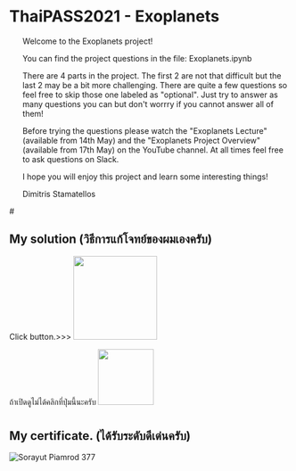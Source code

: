 
# ThaiPASS2021 - Exoplanets
<ul>
Welcome to the Exoplanets project!

You can find the project questions in the file: Exoplanets.ipynb

There are 4 parts in the project. The first 2 are not that difficult but the last 2 may be a bit more challenging. There are quite a few questions so feel free to skip those one labeled as "optional". Just try to answer as many questions you can but don't worrry if you cannot answer all of them! 

Before trying the questions please watch the "Exoplanets Lecture" (available from 14th May) and the "Exoplanets Project Overview" (available from 17th May) on the YouTube channel. At all times feel free to ask questions on Slack. 

I hope you will enjoy this project and learn some interesting things!

Dimitris Stamatellos
 </ul>
#



## My solution (วิธีการแก้โจทย์ของผมเองครับ)
Click button.>>> <a href="https://github.com/boss2546th/Thaipass-21_Exoplanet_my-solution/blob/main/Exoplanets.ipynb">
  <img src="https://user-images.githubusercontent.com/61747927/133038578-7b28c803-dbb4-442d-97f9-3872b8c25031.png" width = "150 px"/>
</a> 

ถ้าเปิดดูไม่ได้คลิกที่ปุ่มนี้นะครับ <a href="https://github.com/boss2546th/Thaipass-21_Exoplanet_my-solution/blob/main/Solution..md">
  <img src="https://user-images.githubusercontent.com/61747927/133038578-7b28c803-dbb4-442d-97f9-3872b8c25031.png" width = "100 px"/>
</a> 
#   


## My certificate. (ได้รับระดับดีเด่นครับ)
![Sorayut Piamrod 377](https://user-images.githubusercontent.com/61747927/133024148-7f8fe93b-1cde-4270-8f7c-f0424870cf55.jpg)
